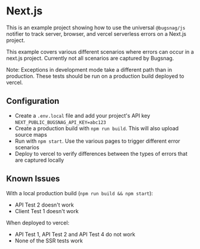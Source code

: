 # Next.js

This is an example project showing how to use the universal `@bugsnag/js` notifier to track server, browser, and vercel serverless errors on a Next.js project.

This example covers various different scenarios where errors can occur in a next.js project. Currently not all scenarios are captured by Bugsnag.

Note: Exceptions in development mode take a different path than in production. These tests should be run on a production build deployed to vercel.

## Configuration

- Create a `.env.local` file and add your project's API key `NEXT_PUBLIC_BUGSNAG_API_KEY=abc123`
- Create a production build with `npm run build`. This will also upload source maps
- Run with `npm start`. Use the various pages to trigger different error scenarios
- Deploy to vercel to verify differences between the types of errors that are captured locally

## Known Issues

With a local production build (`npm run build && npm start`):
- API Test 2 doesn't work
- Client Test 1 doesn't work

When deployed to vercel:
- API Test 1, API Test 2 and API Test 4 do not work
- None of the SSR tests work
